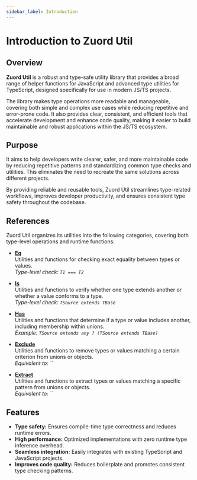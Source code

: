```yaml
---
sidebar_label: Introduction
---
```


# Introduction to Zuord Util

## Overview

**Zuord Util** is a robust and type-safe utility library that provides a broad range of helper functions for JavaScript and advanced type utilities for TypeScript, designed specifically for use in modern JS/TS projects.

The library makes type operations more readable and manageable, covering both simple and complex use cases while reducing repetitive and error-prone code. It also provides clear, consistent, and efficient tools that accelerate development and enhance code quality, making it easier to build maintainable and robust applications within the JS/TS ecosystem.

## Purpose

It aims to help developers write clearer, safer, and more maintainable code by reducing repetitive patterns and standardizing common type checks and utilities. This eliminates the need to recreate the same solutions across different projects.

By providing reliable and reusable tools, Zuord Util streamlines type-related workflows, improves developer productivity, and ensures consistent type safety throughout the codebase.

## References

Zuord Util organizes its utilities into the following categories, covering both type-level operations and runtime functions:

- **[Eq](./references/eq/)**  
  Utilities and functions for checking exact equality between types or values.  
  _Type-level check: `T1 === T2`_

- **[Is](./references/is/)**  
  Utilities and functions to verify whether one type extends another or whether a value conforms to a type.  
  _Type-level check: `TSource extends TBase`_

- **[Has](./references/has/)**  
  Utilities and functions that determine if a type or value includes another, including membership within unions.  
  _Example: `TSource extends any ? (TSource extends TBase)`_

- **[Exclude](./references/exclude/)**  
  Utilities and functions to remove types or values matching a certain criterion from unions or objects.  
  _Equivalent to: ``_

- **[Extract](./references/extract/)**  
  Utilities and functions to extract types or values matching a specific pattern from unions or objects.  
  _Equivalent to: ``_

## Features
- **Type safety:** Ensures compile-time type correctness and reduces runtime errors.  
- **High performance:** Optimized implementations with zero runtime type inference overhead.  
- **Seamless integration:** Easily integrates with existing TypeScript and JavaScript projects.  
- **Improves code quality:** Reduces boilerplate and promotes consistent type checking patterns.  